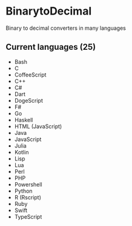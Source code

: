 # BinarytoDecimal

Binary to decimal converters in many languages

## Current languages (25)

- Bash
- C
- CoffeeScript
- C++
- C#
- Dart
- DogeScript
- F#
- Go
- Haskell
- HTML (JavaScript)
- Java
- JavaScript
- Julia
- Kotlin
- Lisp
- Lua
- Perl
- PHP
- Powershell
- Python
- R (Rscript)
- Ruby
- Swift
- TypeScript
